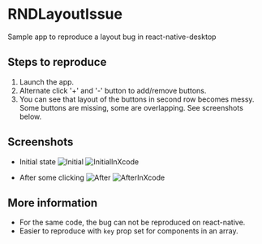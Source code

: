# RNDLayoutIssue
Sample app to reproduce a layout bug in react-native-desktop

## Steps to reproduce

1. Launch the app.
2. Alternate click '+' and '-' button to add/remove buttons.
3. You can see that layout of the buttons in second row becomes messy. Some buttons are missing, some are overlapping. See screenshots below.

## Screenshots

* Initial state
![Initial](https://cloud.githubusercontent.com/assets/4593681/13277255/8f1b1666-db02-11e5-879c-b722cd650ae0.png)
![InitialInXcode](https://cloud.githubusercontent.com/assets/4593681/13277154/a8c00fdc-db01-11e5-8b5d-ebb7492fc271.png)

* After some clicking
![After](https://cloud.githubusercontent.com/assets/4593681/13277256/8f1b9bd6-db02-11e5-935d-2828f9a25adc.png)
![AfterInXcode](https://cloud.githubusercontent.com/assets/4593681/13277257/8f2df81c-db02-11e5-9dcb-f44d51dfc3af.png)

## More information

* For the same code, the bug can not be reproduced on react-native.
* Easier to reproduce with `key` prop set for components in an array.